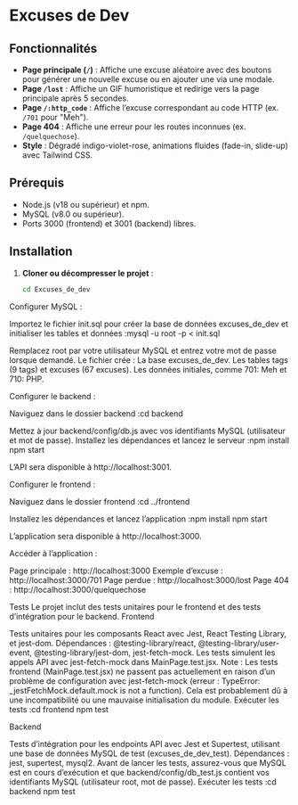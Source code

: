 # Excuses de Dev

## Fonctionnalités

- **Page principale (`/`)** : Affiche une excuse aléatoire avec des boutons pour générer une nouvelle excuse ou en ajouter une via une modale.
- **Page `/lost`** : Affiche un GIF humoristique et redirige vers la page principale après 5 secondes.
- **Page `/:http_code`** : Affiche l’excuse correspondant au code HTTP (ex. `/701` pour "Meh").
- **Page 404** : Affiche une erreur pour les routes inconnues (ex. `/quelquechose`).
- **Style** : Dégradé indigo-violet-rose, animations fluides (fade-in, slide-up) avec Tailwind CSS.

## Prérequis

- Node.js (v18 ou supérieur) et npm.
- MySQL (v8.0 ou supérieur).
- Ports 3000 (frontend) et 3001 (backend) libres.

## Installation

1. **Cloner ou décompresser le projet** :
   ```bash
   cd Excuses_de_dev
   ```

Configurer MySQL :

Importez le fichier init.sql pour créer la base de données excuses_de_dev et initialiser les tables et données :mysql -u root -p < init.sql

Remplacez root par votre utilisateur MySQL et entrez votre mot de passe lorsque demandé.
Le fichier crée :
La base excuses_de_dev.
Les tables tags (9 tags) et excuses (67 excuses).
Les données initiales, comme 701: Meh et 710: PHP.

Configurer le backend :

Naviguez dans le dossier backend :cd backend

Mettez à jour backend/config/db.js avec vos identifiants MySQL (utilisateur et mot de passe).
Installez les dépendances et lancez le serveur :npm install
npm start

L’API sera disponible à http://localhost:3001.

Configurer le frontend :

Naviguez dans le dossier frontend :cd ../frontend

Installez les dépendances et lancez l’application :npm install
npm start

L’application sera disponible à http://localhost:3000.

Accéder à l’application :

Page principale : http://localhost:3000
Exemple d’excuse : http://localhost:3000/701
Page perdue : http://localhost:3000/lost
Page 404 : http://localhost:3000/quelquechose

Tests
Le projet inclut des tests unitaires pour le frontend et des tests d’intégration pour le backend.
Frontend

Tests unitaires pour les composants React avec Jest, React Testing Library, et jest-dom.
Dépendances : @testing-library/react, @testing-library/user-event, @testing-library/jest-dom, jest-fetch-mock.
Les tests simulent les appels API avec jest-fetch-mock dans MainPage.test.jsx.
Note : Les tests frontend (MainPage.test.jsx) ne passent pas actuellement en raison d’un problème de configuration avec jest-fetch-mock (erreur : TypeError: \_jestFetchMock.default.mock is not a function). Cela est probablement dû à une incompatibilité ou une mauvaise initialisation du module.
Exécuter les tests :cd frontend
npm test

Backend

Tests d’intégration pour les endpoints API avec Jest et Supertest, utilisant une base de données MySQL de test (excuses_de_dev_test).
Dépendances : jest, supertest, mysql2.
Avant de lancer les tests, assurez-vous que MySQL est en cours d’exécution et que backend/config/db_test.js contient vos identifiants MySQL (utilisateur root, mot de passe).
Exécuter les tests :cd backend
npm test
